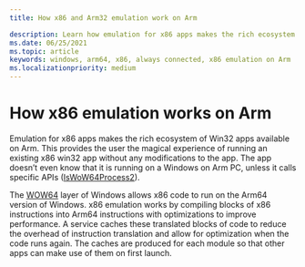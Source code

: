 ```yaml
---
title: How x86 and Arm32 emulation work on Arm

description: Learn how emulation for x86 apps makes the rich ecosystem of existing Win32 apps available on Arm devices.
ms.date: 06/25/2021
ms.topic: article
keywords: windows, arm64, x86, always connected, x86 emulation on Arm
ms.localizationpriority: medium
---
```


# How x86 emulation works on Arm

Emulation for x86 apps makes the rich ecosystem of Win32 apps available on Arm. This provides the user the magical experience of running an existing x86 win32 app without any modifications to the app. The app doesn’t even know that it is running on a Windows on Arm PC, unless it calls specific APIs ([IsWoW64Process2](/windows/desktop/api/wow64apiset/nf-wow64apiset-iswow64process2)).

The [WOW64](/windows/desktop/WinProg64/running-32-bit-applications) layer of Windows allows x86 code to run on the Arm64 version of Windows. x86 emulation works by compiling blocks of x86 instructions into Arm64 instructions with optimizations to improve performance. A service caches these translated blocks of code to reduce the overhead of instruction translation and allow for optimization when the code runs again. The caches are produced for each module so that other apps can make use of them on first launch.
